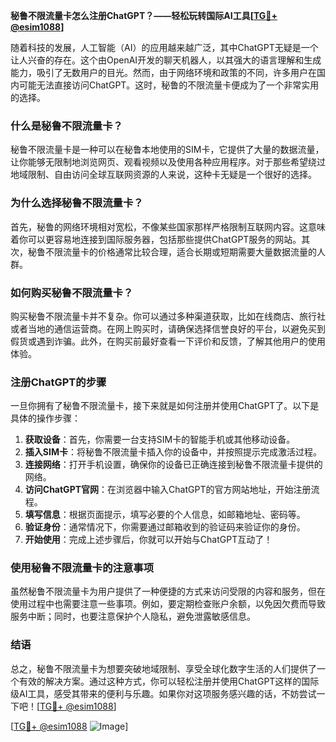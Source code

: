 **秘鲁不限流量卡怎么注册ChatGPT？——轻松玩转国际AI工具[[TG💪+ @esim1088](https://t.me/s/esim1088)]**

随着科技的发展，人工智能（AI）的应用越来越广泛，其中ChatGPT无疑是一个让人兴奋的存在。这个由OpenAI开发的聊天机器人，以其强大的语言理解和生成能力，吸引了无数用户的目光。然而，由于网络环境和政策的不同，许多用户在国内可能无法直接访问ChatGPT。这时，秘鲁的不限流量卡便成为了一个非常实用的选择。

### 什么是秘鲁不限流量卡？

秘鲁不限流量卡是一种可以在秘鲁本地使用的SIM卡，它提供了大量的数据流量，让你能够无限制地浏览网页、观看视频以及使用各种应用程序。对于那些希望绕过地域限制、自由访问全球互联网资源的人来说，这种卡无疑是一个很好的选择。

### 为什么选择秘鲁不限流量卡？

首先，秘鲁的网络环境相对宽松，不像某些国家那样严格限制互联网内容。这意味着你可以更容易地连接到国际服务器，包括那些提供ChatGPT服务的网站。其次，秘鲁不限流量卡的价格通常比较合理，适合长期或短期需要大量数据流量的人群。

### 如何购买秘鲁不限流量卡？

购买秘鲁不限流量卡并不复杂。你可以通过多种渠道获取，比如在线商店、旅行社或者当地的通信运营商。在网上购买时，请确保选择信誉良好的平台，以避免买到假货或遇到诈骗。此外，在购买前最好查看一下评价和反馈，了解其他用户的使用体验。

### 注册ChatGPT的步骤

一旦你拥有了秘鲁不限流量卡，接下来就是如何注册并使用ChatGPT了。以下是具体的操作步骤：

1. **获取设备**：首先，你需要一台支持SIM卡的智能手机或其他移动设备。
2. **插入SIM卡**：将秘鲁不限流量卡插入你的设备中，并按照提示完成激活过程。
3. **连接网络**：打开手机设置，确保你的设备已正确连接到秘鲁不限流量卡提供的网络。
4. **访问ChatGPT官网**：在浏览器中输入ChatGPT的官方网站地址，开始注册流程。
5. **填写信息**：根据页面提示，填写必要的个人信息，如邮箱地址、密码等。
6. **验证身份**：通常情况下，你需要通过邮箱收到的验证码来验证你的身份。
7. **开始使用**：完成上述步骤后，你就可以开始与ChatGPT互动了！

### 使用秘鲁不限流量卡的注意事项

虽然秘鲁不限流量卡为用户提供了一种便捷的方式来访问受限的内容和服务，但在使用过程中也需要注意一些事项。例如，要定期检查账户余额，以免因欠费而导致服务中断；同时，也要注意保护个人隐私，避免泄露敏感信息。

### 结语

总之，秘鲁不限流量卡为想要突破地域限制、享受全球化数字生活的人们提供了一个有效的解决方案。通过这种方式，你可以轻松注册并使用ChatGPT这样的国际级AI工具，感受其带来的便利与乐趣。如果你对这项服务感兴趣的话，不妨尝试一下吧！[[TG💪+ @esim1088](https://t.me/s/esim1088)]

[[TG💪+ @esim1088](https://t.me/s/esim1088) ![Image](https://i.postimg.cc/4NQfJmqS/Snipaste-2025-05-13-00-14-12.png)]